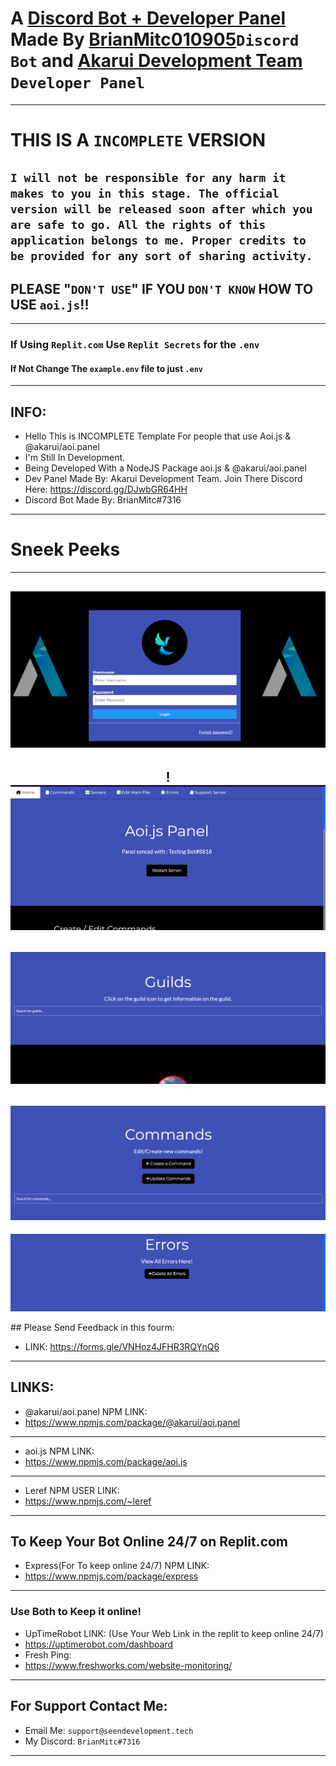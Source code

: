 # A [Discord Bot + Developer Panel](https://github.com/BrianMitc010905/aoijs.js-Discord-Bot-and-Developer-Panel) Made By [BrianMitc010905](https://github.com/BrianMitc010905)`Discord Bot` and [Akarui Development Team](https://github.com/AkaruiDevelopment) `Developer Panel`
---
# THIS IS A `INCOMPLETE` VERSION 
`I will not be responsible for any harm it makes to you in this stage. The official version will be released soon after which you are safe to go. All the rights of this application belongs to me. Proper credits to be provided for any sort of sharing activity.`
---
## PLEASE "`DON'T USE`" IF YOU `DON'T KNOW` HOW TO USE `aoi.js`!!
---
### If Using `Replit.com` Use `Replit Secrets` for the `.env` 
#### If Not Change The `example.env` file to just `.env`
---
## INFO: 
- Hello This is INCOMPLETE Template For people that use Aoi.js & @akarui/aoi.panel
- I'm Still In Development. 
- Being Developed With a NodeJS Package aoi.js & @akarui/aoi.panel
- Dev Panel Made By: Akarui Development Team. Join There Discord Here: https://discord.gg/DJwbGR64HH
- Discord Bot Made By: BrianMitc#7316 
---
# Sneek Peeks
---
<div align="center">
  
![image](images/devpanel1.PNG)
---
!![image](images/devpanel2.PNG)
---
![image](images/devpanel3.PNG)
---
![image](images/devpanel4.PNG)
---
![image](images/devpanel5.PNG)
</div>
## Please Send Feedback in this fourm: 

- LINK: https://forms.gle/VNHoz4JFHR3RQYnQ6
---
## LINKS:
- @akarui/aoi.panel NPM LINK:
- https://www.npmjs.com/package/@akarui/aoi.panel
---
- aoi.js NPM LINK:
- https://www.npmjs.com/package/aoi.js
---
- Leref NPM USER LINK:
- https://www.npmjs.com/~leref
---
## To Keep Your Bot Online 24/7 on Replit.com
- Express(For To keep online 24/7) NPM LINK: 
- https://www.npmjs.com/package/express
---
### Use Both to Keep it online!
- UpTimeRobot LINK: (Use Your Web Link in the replit to keep online 24/7)
- https://uptimerobot.com/dashboard
- Fresh Ping:
- https://www.freshworks.com/website-monitoring/
---
## For Support Contact Me:
- Email Me: `support@seendevelopment.tech`
- My Discord: `BrianMitc#7316`
---
